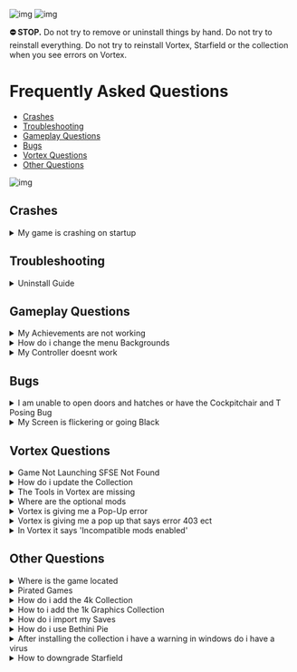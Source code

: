 ![img](https://s11.gifyu.com/images/SgCoI.png)
![img](https://s11.gifyu.com/images/Sgd38.jpg)

**⛔ STOP.** Do not try to remove or uninstall things by hand. Do not try to reinstall everything. Do not try to reinstall Vortex, Starfield or the collection when you see errors on Vortex.

# Frequently Asked Questions


- [Crashes](#crashes)
- [Troubleshooting](#troubleshooting)
- [Gameplay Questions](#gameplay-questions)
- [Bugs](#bugs)
- [Vortex Questions](#vortex-questions)
- [Other Questions](#other-questions)

![img](https://s11.gifyu.com/images/Sgd38.jpg)



## Crashes

<details>
<summary>My game is crashing on startup</summary>

![img](https://s11.gifyu.com/images/Sgd38.jpg)

Known Causes of Crashes on Startup

- If you are using an **AMD GPU** and you accidentally enabled the **Streamline DLSS** Mod this will cause the game to crash on startup

- Outdated Graphics Driver.
- Overclocked GPU.
- Outdated Microsoft Visual Studio C++ Update>[HERE](https://aka.ms/vs/17/release/vc_redist.x64.exe)
- Outdated Desktop Runtime Update>[HERE](https://dotnet.microsoft.com/en-us/download/dotnet/thank-you/runtime-desktop-7.0.3-windows-x64-installer)

![img](https://s11.gifyu.com/images/Sgd38.jpg)

</details>





## Troubleshooting


<details>
<summary>Uninstall Guide</summary>

![img](https://s11.gifyu.com/images/Sgd38.jpg)

Sometimes a fresh installation can help if you have tried all other options when troubleshooting issues. 

**1**) Open **Steam** and uninstall the game.

**2**) Go to the following location and delete the **Starfield** folder if it is present.
```
[DRIVE LETTER]\SteamLibrary\steamapps\common
```
**3**) Open **Steam** and reinstall the game.

![img](https://s11.gifyu.com/images/Sgd38.jpg)

</details>


## Gameplay Questions

<details>
<summary>My Achievements are not working</summary>

![img](https://s11.gifyu.com/images/Sgd38.jpg)

The mod we use to enable Achievements while playing the modded version of the game is called **Baka Achievement Enabler (SFSE)**. This mod can sometimes stop working for some users. Below is a guide to fix this issue.

**1**) Uninstall **SFSE** (Removed archive as well with Vortex)

**2**) Uninstall **Baka AE** (Removed archive as well with Vortex)

**3**) Install [Baka AE](https://www.nexusmods.com/starfield/mods/658?tab=description)

**4**) Install [SFSE](https://www.nexusmods.com/starfield/mods/106)

**5**) Make sure **Steam** is always open before you launch the game from **Vortex**

![img](https://s11.gifyu.com/images/Sgd38.jpg)

</details>



<details>
<summary>How do i change the menu Backgrounds</summary>

![img](https://s11.gifyu.com/images/Sgd38.jpg)

On the first installation, you will be able to choose your background from the installer if you would like to change this at any time follow the steps below.

**1**) Open **Vortex** and locate the **Menu Backgrounds-v2** mod.

**2**) Right-click the Mod and select **Reinstall**

**3**) Now you will be able to choose another background.

![img](https://s11.gifyu.com/images/Sgd38.jpg)

</details>

<details>
<summary>My Controller doesnt work</summary>

![img](https://s11.gifyu.com/images/Sgd38.jpg)

**1**) Open Steam.

**2**) Locate **"Starfield"** and select **"Properties"**.

**3**) Select **"Controller Settings"** and disable Steam Input.

![img](https://s11.gifyu.com/images/Sgd38.jpg)

</details>




## Bugs

<details>
<summary>I am unable to open doors and hatches or have the Cockpitchair and T Posing Bug</summary>

![img](https://s11.gifyu.com/images/Sgd38.jpg)

I am unable to open doors and hatches or have any of the bugs below

- Stuck in the cockpit chair?
- NPCs' eyes black?
- NPCs or your character T Posing?
- Blood spatters texture issues?

This is because you didn't select the right settings from the installation guide. See the picture below.

**Hardlink Deployment** Requires the game to be on the same drive as the Mods this is **IMPORTANT**

![img](https://s10.gifyu.com/images/S4aJv.png)

![img](https://s11.gifyu.com/images/Sgd38.jpg)

</details>


<details>
<summary>My Screen is flickering or going Black</summary>

![img](https://s11.gifyu.com/images/Sgd38.jpg)

This is caused by the DLSS Mod. Only use the "Quality" setting as other settings may increase the risk of the black screen bug.

![img](https://s11.gifyu.com/images/Sgd38.jpg)

</details>




## Vortex Questions


<details>
<summary>Game Not Launching SFSE Not Found</summary>

![img](https://s11.gifyu.com/images/Sgd38.jpg)

Anti Virus is giving some people a hard time when downloading the collection. Make exceptions in your antivirus. For the following folders.

```
C:\Users\USERNAME\Appdata\Roaming\Vortex
```

```
DRIVE:\SteamLibrary\steamapps\common\Starfield
```

![img](https://s11.gifyu.com/images/Sgd38.jpg)

</details>


<details>
<summary>How do i update the Collection</summary>

![img](https://s11.gifyu.com/images/Sgd38.jpg)

**1**) Create a new Profile in Vortex and enable it.

**2**) Go to the [Collection](https://next.nexusmods.com/starfield/collections/npk3lv/revisions/40?tab=changelog&utm_source=copy&utm_medium=social&utm_campaign=share_collection) page and ensure the most current revision number is displayed, then select select **"ADD TO VORTEX"**

**3**) When prompted to select which profile to install to, select the new profile you created in Step 1

**4**) Once the update is downloaded you can remove the old profile. But :no_entry:**DO NOT** remove the archives.

**NOTE** Don't worry you will **NOT** have to redownload the entire collection with this method.

### :no_entry:DO NOT update any of the mods in this collection individually in Vortex when a mod gets updated we will update the collection.

Notes will be in the changelog.

![img](https://s11.gifyu.com/images/Sgd38.jpg)

</details>


<details>
<summary>The Tools in Vortex are missing</summary>

![img](https://s11.gifyu.com/images/Sgd38.jpg)

Sometimes you need to relink **Vortex** to a tool.

**1**) Go to the **"dashboard"** tab in **Vortex**.

**2**) Scroll down untill you see **"tools"**.

**3**) Click the 3 dots next to the tool you need to relink ie Reshade. and select **"edit"**

**4**) Now select **"target"** and browse to where you have the tool installed this will be in the main Starfield directory.

![img](https://s11.gifyu.com/images/Sgd38.jpg)

</details>


<details>
<summary>Where are the optional mods</summary>

![img](https://s11.gifyu.com/images/Sgd38.jpg)

**1**) Open **Vortex**

**2**) Select **"Collections"**

**3**) Select **"View"** on the collection.

![img](https://s11.gifyu.com/images/Sguez.png)

**4**) Select **"Mods"**

![img](https://s11.gifyu.com/images/Sgueb.png)

**5**) Now you can filter between **"Required"** and **"Recommended"** Recommended being the optional Mods.

![img](https://s11.gifyu.com/images/SgueM.jpg)

![img](https://s11.gifyu.com/images/Sgd38.jpg)

</details>


<details>
<summary>Vortex is giving me a Pop-Up error</summary>

![img](https://s11.gifyu.com/images/Sgd38.jpg)

Vortex can sometimes give errors. These can most of the time be fixed with the following methods.

- Restarting Vortex.
- Restarting your PC
- Logging out of Vortex and Nexus and signing back in.

![img](https://s11.gifyu.com/images/Sgd38.jpg)

</details>


<details>
<summary>Vortex is giving me a pop up that says error 403 ect</summary>

![img](https://s11.gifyu.com/images/Sgd38.jpg)

Vortex and Nexus can throw errors sometimes to fix this.

- Log out of Vortex
- Log out of Nexus

And then log back in

![img](https://s11.gifyu.com/images/Sgd38.jpg)

</details>


<details>
<summary>In Vortex it says 'Incompatible mods enabled'</summary>

![img](https://s11.gifyu.com/images/Sgd38.jpg)

This is because you have enabled 2 conflicting Texture Mods.

All you have to do is disable the variant of the texture you don't want either 2k or 4k.

![img](https://s11.gifyu.com/images/Sgd38.jpg)

</details>






## Other Questions



<details>
<summary>Where is the game located</summary>

![img](https://s11.gifyu.com/images/Sgd38.jpg)

```
Steam> Drive Letter\SteamLibrary\steamapps\common\Starfield.exe
```

![img](https://s11.gifyu.com/images/Sgd38.jpg)

</details>



<details>
<summary>Pirated Games</summary>

![img](https://s11.gifyu.com/images/Sgd38.jpg)

DO NOT use a pirated game. It is against Nexus rules and is illegal and I will not provide any support.

![img](https://s11.gifyu.com/images/Sgd38.jpg)

</details>


<details>
<summary>How do i add the 4k Collection</summary>

![img](https://s11.gifyu.com/images/Sgd38.jpg)

The 4k Collection can be added to our main Collection.


**1**) Click "Add to Vortex"(choose your main profile you use).

![img](https://s11.gifyu.com/images/Sgd38.jpg)

</details>


<details>
<summary>How to i add the 1k Graphics Collection</summary>

![img](https://s11.gifyu.com/images/Sgd38.jpg)

Install guide for our [1K Graphics Collection](https://next.nexusmods.com/starfield/collections/j5uhmz?utm_source=copy&utm_medium=social&utm_campaign=share_collection)

**1**) Click "ADD TO VORTEX"(choose your main profile you use).

**2**) After installation, the AIO texture pack will be enabled. If you don't see enough of a Performance boost then you can enable 1 or more of the optional Packs. These will reduce the Texture Resolution even more for less VRAM usage and better Performance.

![img](https://s11.gifyu.com/images/Sgd38.jpg)

</details>


<details>
<summary>How do i import my Saves</summary>

![img](https://s11.gifyu.com/images/Sgd38.jpg)

- [Steam to Xbox](https://youtu.be/PCLqHSGTF8w?si=l4YRV19dZTKZXqnM)
- [Xbox to Steam](https://youtu.be/W1URw2fnqcU?si=coKQj9aFI3U-ZaC6)

![img](https://s11.gifyu.com/images/Sgd38.jpg)

</details>


<details>
<summary>How do i use Bethini Pie</summary>

![img](https://s11.gifyu.com/images/Sgd38.jpg)

[Bethini Pie (Performance INI Editor)](https://www.nexusmods.com/site/mods/631) is a universal tool to make editing INI configuration files simple via a graphical user interface.

**NOTE** This is **(OPTIONAL)** and for advanced users only.

Check out the Bethini Pie Forum [HERE](https://stepmodifications.org/forum/forum/200-bethini-support/)

![img](https://s11.gifyu.com/images/Sgd38.jpg)

</details>


<details>
<summary>After installing the collection i have a warning in windows do i have a virus </summary>

![img](https://s11.gifyu.com/images/Sgd38.jpg)

This can happen with some mods don't worry it will be a false positive select keep file and then perform actions in windows defender. Nexus mods scans and tests every mod that is uploaded to the site. You have nothing to be worried about

![img](https://s11.gifyu.com/images/Sgd38.jpg)

</details>


<details>
<summary>How to downgrade Starfield</summary>

To downgrade the game you will need to enter 2 codes these need to be done one at a time


**1**) Open Vortex and select **Purge** this will remove the Mods from the game files.

**2**) Open the "Run" menu (Windows Key + R)

**3**) Run the below command and you should see a console tab appear within Steam.
```
steam://open/console/
```
**4**) Enter this command into the console and run it.
```
download_depot 1716740 1716741 3276175983502685135
```

**5**) Now repeat the process with the following code
```
download_depot 1716740 1716742 7068708531301311719 5161319454857509031
```

**6**) Once both depots are downloaded, you can then navigate to
```
C:\Program Files (x86)\Steam\steamapps\content\app_1716740\depot_1716741
```
and
```
C:\Program Files (x86)\Steam\steamapps\content\app_1716740\depot_1716742
```

**7**) Copy these back into the Starfield game folder and overwrite the old files.

**8**) Once you have done both you can **Deploy** the Mods in **Vortex** and continue to play the Modded Version of the game.

![img](https://s11.gifyu.com/images/Sgd38.jpg)

</details>